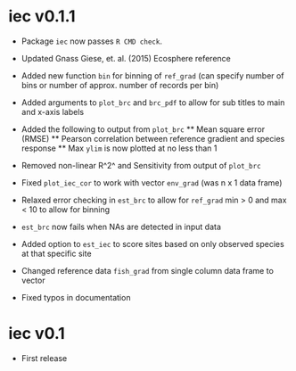 # iec v0.1.1

* Package `iec` now passes `R CMD check`.

* Updated Gnass Giese, et. al. (2015) Ecosphere reference

* Added new function `bin` for binning of `ref_grad` (can specify number of bins or number of approx. number of records per bin)

* Added arguments to `plot_brc` and `brc_pdf` to allow for sub titles to main and x-axis labels

* Added the following to output from `plot_brc`
** Mean square error (RMSE)
** Pearson correlation between reference gradient and species response
** Max `ylim` is now plotted at no less than 1

* Removed non-linear R^2^ and Sensitivity from output of `plot_brc`

* Fixed `plot_iec_cor` to work with vector `env_grad` (was n x 1 data frame)

* Relaxed error checking in `est_brc` to allow for `ref_grad` min > 0 and max < 10 to allow for binning

* `est_brc` now fails when NAs are detected in input data

* Added option to `est_iec` to score sites based on only observed species at that specific site

* Changed reference data `fish_grad` from single column data frame to vector

* Fixed typos in documentation

# iec v0.1

* First release
